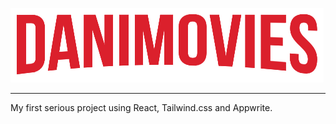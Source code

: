 ![DaniMovies](./public/logo.png)
___
My first serious project using React, Tailwind.css and Appwrite.